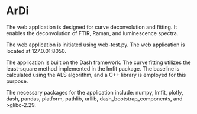 # ArDi
The web application is designed for curve deconvolution and fitting. It enables the deconvolution of FTIR, Raman, and luminescence spectra.

The web application is initiated using web-test.py. The web application is located at 127.0.01:8050.

The application is built on the Dash framework. The curve fitting utilizes the least-square method implemented in the lmfit package. The baseline is calculated using the ALS algorithm, and a C++ library is employed for this purpose.

The necessary packages for the application include: numpy, lmfit, plotly, dash, pandas, platform, pathlib, urllib, dash_bootstrap_components, and >glibc-2.29.

